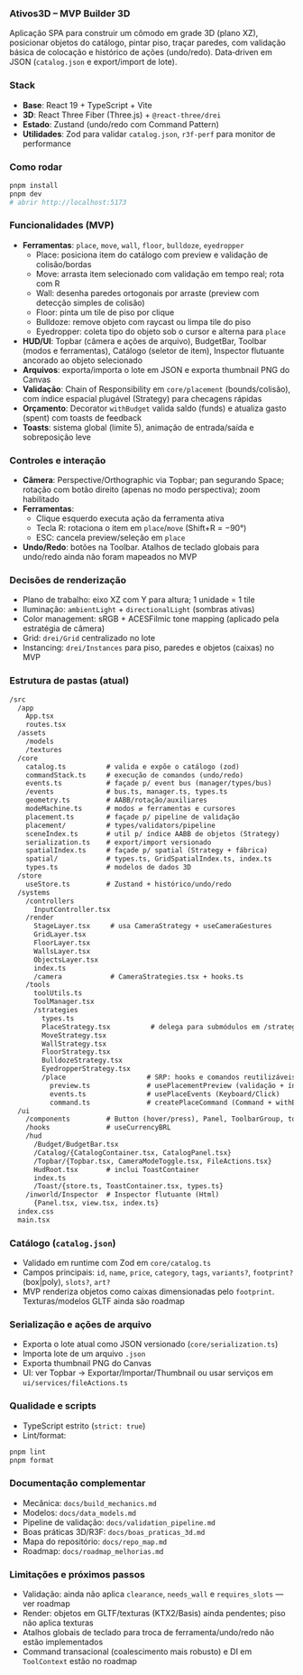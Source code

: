 ### Ativos3D – MVP Builder 3D

Aplicação SPA para construir um cômodo em grade 3D (plano XZ), posicionar objetos do catálogo, pintar piso, traçar paredes, com validação básica de colocação e histórico de ações (undo/redo). Data‑driven em JSON (`catalog.json` e export/import de lote).

### Stack
- **Base**: React 19 + TypeScript + Vite
- **3D**: React Three Fiber (Three.js) + `@react-three/drei`
- **Estado**: Zustand (undo/redo com Command Pattern)
- **Utilidades**: Zod para validar `catalog.json`, `r3f-perf` para monitor de performance

### Como rodar
```bash
pnpm install
pnpm dev
# abrir http://localhost:5173
```

### Funcionalidades (MVP)
- **Ferramentas**: `place`, `move`, `wall`, `floor`, `bulldoze`, `eyedropper`
  - Place: posiciona item do catálogo com preview e validação de colisão/bordas
  - Move: arrasta item selecionado com validação em tempo real; rota com R
  - Wall: desenha paredes ortogonais por arraste (preview com detecção simples de colisão)
  - Floor: pinta um tile de piso por clique
  - Bulldoze: remove objeto com raycast ou limpa tile do piso
  - Eyedropper: coleta tipo do objeto sob o cursor e alterna para `place`
- **HUD/UI**: Topbar (câmera e ações de arquivo), BudgetBar, Toolbar (modos e ferramentas), Catálogo (seletor de item), Inspector flutuante ancorado ao objeto selecionado
- **Arquivos**: exporta/importa o lote em JSON e exporta thumbnail PNG do Canvas
- **Validação**: Chain of Responsibility em `core/placement` (bounds/colisão), com índice espacial plugável (Strategy) para checagens rápidas
- **Orçamento**: Decorator `withBudget` valida saldo (funds) e atualiza gasto (spent) com toasts de feedback
- **Toasts**: sistema global (limite 5), animação de entrada/saída e sobreposição leve

### Controles e interação
- **Câmera**: Perspective/Orthographic via Topbar; pan segurando Space; rotação com botão direito (apenas no modo perspectiva); zoom habilitado
- **Ferramentas**:
  - Clique esquerdo executa ação da ferramenta ativa
  - Tecla R: rotaciona o item em `place`/`move` (Shift+R = −90°)
  - ESC: cancela preview/seleção em `place`
- **Undo/Redo**: botões na Toolbar. Atalhos de teclado globais para undo/redo ainda não foram mapeados no MVP

### Decisões de renderização
- Plano de trabalho: eixo XZ com Y para altura; 1 unidade = 1 tile
- Iluminação: `ambientLight` + `directionalLight` (sombras ativas)
- Color management: sRGB + ACESFilmic tone mapping (aplicado pela estratégia de câmera)
- Grid: `drei/Grid` centralizado no lote
- Instancing: `drei/Instances` para piso, paredes e objetos (caixas) no MVP

### Estrutura de pastas (atual)
```txt
/src
  /app
    App.tsx
    routes.tsx
  /assets
    /models
    /textures
  /core
    catalog.ts          # valida e expõe o catálogo (zod)
    commandStack.ts     # execução de comandos (undo/redo)
    events.ts           # façade p/ event bus (manager/types/bus)
    /events             # bus.ts, manager.ts, types.ts
    geometry.ts         # AABB/rotação/auxiliares
    modeMachine.ts      # modos ⇄ ferramentas e cursores
    placement.ts        # façade p/ pipeline de validação
    placement/          # types/validators/pipeline
    sceneIndex.ts       # util p/ índice AABB de objetos (Strategy)
    serialization.ts    # export/import versionado
    spatialIndex.ts     # façade p/ spatial (Strategy + fábrica)
    spatial/            # types.ts, GridSpatialIndex.ts, index.ts
    types.ts            # modelos de dados 3D
  /store
    useStore.ts         # Zustand + histórico/undo/redo
  /systems
    /controllers
      InputController.tsx
    /render
      StageLayer.tsx     # usa CameraStrategy + useCameraGestures
      GridLayer.tsx
      FloorLayer.tsx
      WallsLayer.tsx
      ObjectsLayer.tsx
      index.ts
      /camera            # CameraStrategies.tsx + hooks.ts
    /tools
      toolUtils.ts
      ToolManager.tsx
      /strategies
        types.ts
        PlaceStrategy.tsx          # delega para submódulos em /strategies/place
        MoveStrategy.tsx
        WallStrategy.tsx
        FloorStrategy.tsx
        BulldozeStrategy.tsx
        EyedropperStrategy.tsx
        /place                    # SRP: hooks e comandos reutilizáveis
          preview.ts              # usePlacementPreview (validação + índice espacial)
          events.ts               # usePlaceEvents (Keyboard/Click)
          command.ts              # createPlaceCommand (Command + withBudget)
  /ui
    /components         # Button (hover/press), Panel, ToolbarGroup, tokens
    /hooks              # useCurrencyBRL
    /hud
      /Budget/BudgetBar.tsx
      /Catalog/{CatalogContainer.tsx, CatalogPanel.tsx}
      /Topbar/{Topbar.tsx, CameraModeToggle.tsx, FileActions.tsx}
      HudRoot.tsx       # inclui ToastContainer
      index.ts
      /Toast/{store.ts, ToastContainer.tsx, types.ts}
    /inworld/Inspector  # Inspector flutuante (Html)
      {Panel.tsx, view.tsx, index.ts}
  index.css
  main.tsx
```

### Catálogo (`catalog.json`)
- Validado em runtime com Zod em `core/catalog.ts`
- Campos principais: `id`, `name`, `price`, `category`, `tags`, `variants?`, `footprint?` (box|poly), `slots?`, `art?`
- MVP renderiza objetos como caixas dimensionadas pelo `footprint`. Texturas/modelos GLTF ainda são roadmap

### Serialização e ações de arquivo
- Exporta o lote atual como JSON versionado (`core/serialization.ts`)
- Importa lote de um arquivo `.json`
- Exporta thumbnail PNG do Canvas
- UI: ver Topbar → Exportar/Importar/Thumbnail ou usar serviços em `ui/services/fileActions.ts`

### Qualidade e scripts
- TypeScript estrito (`strict: true`)
- Lint/format:
```bash
pnpm lint
pnpm format
```

### Documentação complementar
- Mecânica: `docs/build_mechanics.md`
- Modelos: `docs/data_models.md`
- Pipeline de validação: `docs/validation_pipeline.md`
- Boas práticas 3D/R3F: `docs/boas_praticas_3d.md`
- Mapa do repositório: `docs/repo_map.md`
- Roadmap: `docs/roadmap_melhorias.md`

### Limitações e próximos passos
- Validação: ainda não aplica `clearance`, `needs_wall` e `requires_slots` — ver roadmap
- Render: objetos em GLTF/texturas (KTX2/Basis) ainda pendentes; piso não aplica texturas
- Atalhos globais de teclado para troca de ferramenta/undo/redo não estão implementados
- Command transacional (coalescimento mais robusto) e DI em `ToolContext` estão no roadmap